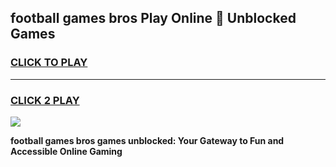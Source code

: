 
## football games bros Play Online 👋 Unblocked Games
<h3>
<a href="https://premium.freeplayer.one?title=football_games_bros&ref=19F">CLICK TO PLAY</a></h3>
<hr>

<h3>
<a href="https://premium.freeplayer.one?title=football_games_bros&ref=19F">CLICK 2 PLAY</a>
  
</h3>

<a href="https://premium.freeplayer.one?title=football_games_bros&ref=19F"><img src="https://clearcache.store/games.png"></a>


**football games bros games unblocked: Your Gateway to Fun and Accessible Online Gaming**

